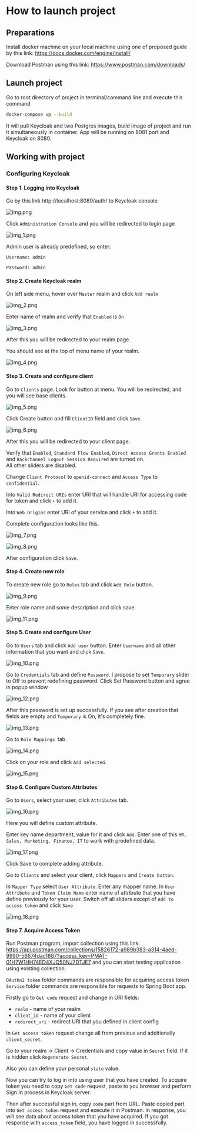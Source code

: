 # How to launch project

## Preparations
Install docker machine on your local machine using one of proposed guide by this link: https://docs.docker.com/engine/install/ <p>
Download Postman using this link: https://www.postman.com/downloads/

## Launch project
Go to root directory of project in terminal/command line and execute this command
```bash
docker-compose up --build
```
It will pull Keycloak and two Postgres images, build image of project and run it simultaneously in container.
App will be running on 8081 port and Keycloak on 8080.

## Working with project

### Configuring Keycloak

#### Step 1. Logging into Keycloak
Go by this link http://localhost:8080/auth/ to Keycloak console<p>
![img.png](img.png)<p>

Click `Administration Console` and you will be redirected to login page<p>
![img_1.png](img_1.png)<p>

Admin user is already predefined, so enter: <p>
`Username: admin` <p>
`Password: admin` <p>

#### Step 2. Create Keycloak realm
On left side menu, hover over `Master` realm and click `Add realm` <p>
![img_2.png](img_2.png)<p>

Enter name of realm and verify that `Enabled` is `On` <p>
![img_3.png](img_3.png) <p>
After this you will be redirected to your realm page.<p>
You should see at the top of menu name of your realm.<p>
![img_4.png](img_4.png)<p>
#### Step 3. Create and configure client
Go to `Clients` page. Look for button at menu. You will be redirected, and you will see base clients.<p>
![img_5.png](img_5.png) <p>
Click Create button and fill `ClientID` field and click `Save`. <p>
![img_6.png](img_6.png) <p>
After this you will be redirected to your client page. <p>
Verify that `Enabled`, `Standard Flow Enabled`, `Direct Access Grants Enabled` and `Backchannel Logout Session Required` are turned on.  
All other sliders are disabled. <p>
Change `Client Protocol` to `openid-connect` and `Access Type` to `confidential`. <p>
Into `Valid Redirect URIs` enter URI that will handle URI for accessing code for token and click `+` to add it.<p>
Into `Web Origins` enter URI of your service and click `+` to add it.<p>
Complete configuration looks like this.<p>
![img_7.png](img_7.png)<p>
![img_8.png](img_8.png)<p>
After configuration click `Save`.
#### Step 4. Create new role
To create new role go to `Roles` tab and click `Add Role` button.<p>
![img_9.png](img_9.png)<p>
Enter role name and some description and click save. <p>
![img_11.png](img_11.png) <p>
#### Step 5. Create and configure User
Go to `Users` tab and click `Add user` button. Enter `Username` and all other information that you want and click `Save`.<p>
![img_10.png](img_10.png)<p>
Go to `Credentials` tab and define `Password`. I propose to set `Temporary` slider to Off to prevent redefining password.
Click Set Password button and agree in popup window<p>
![img_12.png](img_12.png) <p>
After this password is set up successfully. If you see after creation that fields are empty and `Temporary` is On, it's completely fine.<p>
![img_13.png](img_13.png) <p>
Go to `Role Mappings `tab. <p>
![img_14.png](img_14.png)<p>
Click on your role and click `Add selected`. <p>
![img_15.png](img_15.png) <p>

#### Step 6. Configure Custom Attributes
Go to `Users`, select your user, click `Attributes` tab.<p>
![img_16.png](img_16.png) <p>
Here you will define custom attribute.<p>
Enter key name department, value for it and click `Add`. Enter one of this `HR, Sales, Marketing, Finance, IT` to work with predefined data.<p>
![img_17.png](img_17.png)<p>
Click Save to complete adding attribute. <p>
Go to `Clients` and select your client, click `Mappers` and `Create button`.<p>
In `Mapper Type` select `User Attribute`. Enter any mapper name.
In `User Attribute` and `Token Claim Name` enter name of attribute that you have define previously for your user.
Switch off all sliders except of `Add to access token` and click `Save`<p>
![img_18.png](img_18.png)<p>

#### Step 7. Acquire Access Token
Run Postman program, import collection using this link:
https://api.postman.com/collections/15826172-a989b383-a314-4aed-9990-56674dac1887?access_key=PMAT-01H7W1HH74ED4XJQ50NJ7DTJE7
and you can start testing application using existing collection. <p>

`OAuthn2 token` folder commands are responsible for acquiring access token
`Service` folder commands are responsible for requests to Spring Boot app.

Firstly go to `Get code` request and change in URI fields:
* `realm` - name of your realm
* `client_id` - name of your client
* `redirect_uri` - redirect URI that you defined in client config

In `Get access token` request change all from previous and additionally `client_secret`.<p>
Go to your realm -> Client -> Credentials and copy value in `Secret` field. If it is hidden click `Regenerate Secret`. <p>
Also you can define your personal `state` value.<p>

Now you can try to log in into using user that you have created.
To acquire token you need to copy `Get code` request, paste to you browser and perform Sign In process in Keycloak server.

Then after successful sign in, copy `code` part from URL.
Paste copied part into `Get access token` request and execute it in Postman.
In response, you will see data about access token that you have acquired.
If you got response with `access_token` field, you have logged in successfully.

